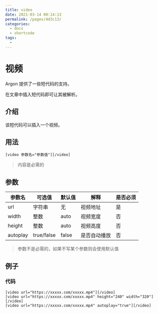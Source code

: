 ```yaml
---
title: video
date: 2021-03-14 00:14:13
permalink: /pages/4d3c13/
categories:
  - docs
  - shortcode
tags:
  - 
---
```

# 视频

Argon 提供了一些短代码的支持。

在文章中插入短代码即可让其被解析。

## 介绍

该短代码可以插入一个视频。

## 用法

```
[video 参数名="参数值"][/video]
```

>内容是必需的

## 参数

| 参数名   | 可选值     | 默认值 | 解释         | 是否必须 |
| -------- | ---------- | ------ | ------------ | -------- |
| url      | 字符串     | 无     | 视频地址     | 是       |
| width    | 整数       | auto   | 视频宽度     | 否       |
| height   | 整数       | auto   | 视频高度     | 否       |
| autoplay | true/false | false  | 是否自动播放 | 否       |

>参数不是必需的，如果不写某个参数则会使用默认值

## 例子

### 代码

```
[video url="https://xxxxx.com/xxxxx.mp4"][/video]
[video url="https://xxxxx.com/xxxxx.mp4" height="240" width="320"][/video]
[video url="https://xxxxx.com/xxxxx.mp4" autoplay="true"][/video]
```

